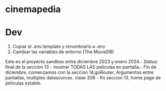 # cinemapedia

# Dev

1. Copiar el .env.template y renombrarlo a .env
2. Cambiar las variables de entorno (The MovieDB)

Este es el proyecto sandbox entre diciembre 2023 y enero 2024.-
Status: final de la seccion 13 - mostrar TODAS LAS peliculas en pantalla.-
Fin de diciembre, comenzamos con la seccion 14,goRouter, Argumentos entre pantallas, multiples datasources.
clase 206 - fin seccion 13, home page de peliculas estable.